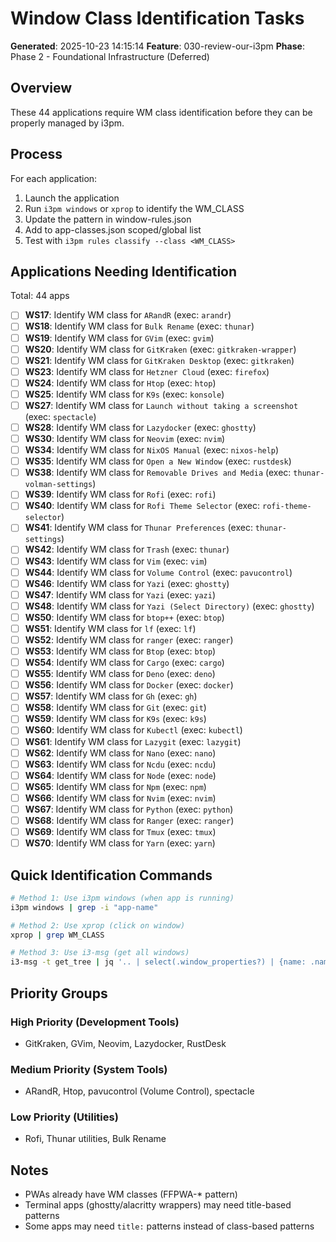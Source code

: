 # Window Class Identification Tasks

**Generated**: 2025-10-23 14:15:14
**Feature**: 030-review-our-i3pm
**Phase**: Phase 2 - Foundational Infrastructure (Deferred)

## Overview

These 44 applications require WM class identification before they can be properly managed by i3pm.

## Process

For each application:
1. Launch the application
2. Run `i3pm windows` or `xprop` to identify the WM_CLASS
3. Update the pattern in window-rules.json
4. Add to app-classes.json scoped/global list
5. Test with `i3pm rules classify --class <WM_CLASS>`

## Applications Needing Identification

Total: 44 apps

- [ ] **WS17**: Identify WM class for `ARandR` (exec: `arandr`)
- [ ] **WS18**: Identify WM class for `Bulk Rename` (exec: `thunar`)
- [ ] **WS19**: Identify WM class for `GVim` (exec: `gvim`)
- [ ] **WS20**: Identify WM class for `GitKraken` (exec: `gitkraken-wrapper`)
- [ ] **WS21**: Identify WM class for `GitKraken Desktop` (exec: `gitkraken`)
- [ ] **WS23**: Identify WM class for `Hetzner Cloud` (exec: `firefox`)
- [ ] **WS24**: Identify WM class for `Htop` (exec: `htop`)
- [ ] **WS25**: Identify WM class for `K9s` (exec: `konsole`)
- [ ] **WS27**: Identify WM class for `Launch without taking a screenshot` (exec: `spectacle`)
- [ ] **WS28**: Identify WM class for `Lazydocker` (exec: `ghostty`)
- [ ] **WS30**: Identify WM class for `Neovim` (exec: `nvim`)
- [ ] **WS34**: Identify WM class for `NixOS Manual` (exec: `nixos-help`)
- [ ] **WS35**: Identify WM class for `Open a New Window` (exec: `rustdesk`)
- [ ] **WS38**: Identify WM class for `Removable Drives and Media` (exec: `thunar-volman-settings`)
- [ ] **WS39**: Identify WM class for `Rofi` (exec: `rofi`)
- [ ] **WS40**: Identify WM class for `Rofi Theme Selector` (exec: `rofi-theme-selector`)
- [ ] **WS41**: Identify WM class for `Thunar Preferences` (exec: `thunar-settings`)
- [ ] **WS42**: Identify WM class for `Trash` (exec: `thunar`)
- [ ] **WS43**: Identify WM class for `Vim` (exec: `vim`)
- [ ] **WS44**: Identify WM class for `Volume Control` (exec: `pavucontrol`)
- [ ] **WS46**: Identify WM class for `Yazi` (exec: `ghostty`)
- [ ] **WS47**: Identify WM class for `Yazi` (exec: `yazi`)
- [ ] **WS48**: Identify WM class for `Yazi (Select Directory)` (exec: `ghostty`)
- [ ] **WS50**: Identify WM class for `btop++` (exec: `btop`)
- [ ] **WS51**: Identify WM class for `lf` (exec: `lf`)
- [ ] **WS52**: Identify WM class for `ranger` (exec: `ranger`)
- [ ] **WS53**: Identify WM class for `Btop` (exec: `btop`)
- [ ] **WS54**: Identify WM class for `Cargo` (exec: `cargo`)
- [ ] **WS55**: Identify WM class for `Deno` (exec: `deno`)
- [ ] **WS56**: Identify WM class for `Docker` (exec: `docker`)
- [ ] **WS57**: Identify WM class for `Gh` (exec: `gh`)
- [ ] **WS58**: Identify WM class for `Git` (exec: `git`)
- [ ] **WS59**: Identify WM class for `K9s` (exec: `k9s`)
- [ ] **WS60**: Identify WM class for `Kubectl` (exec: `kubectl`)
- [ ] **WS61**: Identify WM class for `Lazygit` (exec: `lazygit`)
- [ ] **WS62**: Identify WM class for `Nano` (exec: `nano`)
- [ ] **WS63**: Identify WM class for `Ncdu` (exec: `ncdu`)
- [ ] **WS64**: Identify WM class for `Node` (exec: `node`)
- [ ] **WS65**: Identify WM class for `Npm` (exec: `npm`)
- [ ] **WS66**: Identify WM class for `Nvim` (exec: `nvim`)
- [ ] **WS67**: Identify WM class for `Python` (exec: `python`)
- [ ] **WS68**: Identify WM class for `Ranger` (exec: `ranger`)
- [ ] **WS69**: Identify WM class for `Tmux` (exec: `tmux`)
- [ ] **WS70**: Identify WM class for `Yarn` (exec: `yarn`)

## Quick Identification Commands

```bash
# Method 1: Use i3pm windows (when app is running)
i3pm windows | grep -i "app-name"

# Method 2: Use xprop (click on window)
xprop | grep WM_CLASS

# Method 3: Use i3-msg (get all windows)
i3-msg -t get_tree | jq '.. | select(.window_properties?) | {name: .name, class: .window_properties.class}'
```

## Priority Groups

### High Priority (Development Tools)
- GitKraken, GVim, Neovim, Lazydocker, RustDesk

### Medium Priority (System Tools)  
- ARandR, Htop, pavucontrol (Volume Control), spectacle

### Low Priority (Utilities)
- Rofi, Thunar utilities, Bulk Rename

## Notes

- PWAs already have WM classes (FFPWA-* pattern)
- Terminal apps (ghostty/alacritty wrappers) may need title-based patterns
- Some apps may need `title:` patterns instead of class-based patterns
